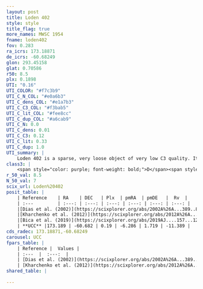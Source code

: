 ```yaml
---
layout: post
title: Loden 402
style: style
title_flag: true
more_names: MWSC 1954
fname: loden402
fov: 0.283
ra_icrs: 173.18871
de_icrs: -60.68249
glon: 293.45158
glat: 0.70586
r50: 8.5
plx: 0.1898
UTI: "0.16"
UTI_COLOR: "#f7c3b9"
UTI_C_N_COL: "#e0a6b3"
UTI_C_dens_COL: "#e1a7b3"
UTI_C_C3_COL: "#f3bab5"
UTI_C_lit_COL: "#fee8cc"
UTI_C_dup_COL: "#a6cab9"
UTI_C_N: 0.0
UTI_C_dens: 0.01
UTI_C_C3: 0.12
UTI_C_lit: 0.33
UTI_C_dup: 1.0
UTI_summary: |
    Loden 402 is a sparse, very loose object of very low C3 quality. It is poorly studied in the literature, with no articles listed in the last 6 years.<br><br><span style="color: #99180f; font-weight: bold;">Warning: </span>contains less than 25 stars with <i>P>0.5</i> estimated.
class3: |
    <span style="color: purple; font-weight: bold;">D</span><span style="color: red; font-weight: bold;">C</span>
r_50_val: 8.5
N_50_val: 7
scix_url: Loden%20402
posit_table: |
    | Reference    | RA    | DEC   | Plx  | pmRA  | pmDE   |  Rv  |
    | :---         | :---: | :---: | :---: | :---: | :---: | :---: |
    |[Dias et al. (2002)](https://scixplorer.org/abs/2002A%26A...389..871D) | 173.217 | -60.717 | -- | -3.23 | -3.59 | -3.0 |
    |[Kharchenko et al. (2012)](https://scixplorer.org/abs/2012A%26A...543A.156K) | 173.085 | -60.705 | -- | -7.4 | 0.9 | -- |
    |[Bica et al. (2019)](https://scixplorer.org/abs/2019AJ....157...12B) | 173.161 | -60.711 | -- | -- | -- | -- |
    | **UCC** |173.189 | -60.682 | 0.19 | -6.286 | 1.719 | -11.389 | 
cds_radec: 173.18871,-60.68249
carousel: UCC
fpars_table: |
    | Reference |  Values |
    | :---  |  :---:  |
    | [Dias et al. (2002)](https://scixplorer.org/abs/2002A%26A...389..871D) | `E(B-V)=0.18, Dist=2450.0, Age=8.2` |
    | [Kharchenko et al. (2012)](https://scixplorer.org/abs/2012A%26A...543A.156K) | `e_bv=0.312, distance=1513, log_age=8.4` |
shared_table: |
    
---
```

